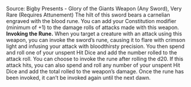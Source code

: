 Source: Bigby Presents - Glory of the Giants
Weapon (Any Sword), Very Rare (Requires Attunement)
The hilt of this sword bears a carnelian engraved with the blood rune.
You can add your Constitution modifier (minimum of +1) to the damage rolls of attacks made with this weapon.
**Invoking the Rune.** When you target a creature with an attack using this weapon, you can invoke the sword’s rune, causing it to flare with crimson light and infusing your attack with bloodthirsty precision. You then spend and roll one of your unspent Hit Dice and add the number rolled to the attack roll. You can choose to invoke the rune after rolling the d20.
If this attack hits, you can also spend and roll any number of your unspent Hit Dice and add the total rolled to the weapon’s damage.
Once the rune has been invoked, it can’t be invoked again until the next dawn.
